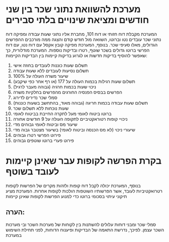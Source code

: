 # מערכת להשוואת נתוני שכר בין שני חודשים ומציאת שינויים בלתי סבירים
המערכת מקבלת דוח חזותי או דוח 101, מחברת אליו נתוני שעות עבודה ומפיקה דוח נתוני שכר עובדים נטו וברוטו, השוואה מול חודש קודם והצגה ממה מורכבים ההפרשים הגדולים, מאלו סעיפי שכר.
בנוסף, המערכת מפיקה קובץ אקסל עם דוח נטו, עם דוח הפרשי ברוטו גדולים בשכר שוטף, רטרו ובדיקות נוספות.
המערכת מודלורית, כך שאפשר להוסיף בדיקות חדשות או לגרוע בדיקות קיימות
בין הבדיקות הקיימות:
1. תשלום שעות כוננות לעובדים בחוזה אישי
2. תשלום נסיעות לעובדים ללא שעות עבודה
3. שיעור משרה העולה על 100%
4. תשלום שעות רגילות בכמות העולה על 177 (או רף אחר כפי שיקבע)
5. ניכוי שעות בכמות חרגיה (גבוהה מעבר לרגיל)
6. הפרשים בבסיס הפנסיה החורגים מהפרשים בחלקיות משרה
7. סמלי שכר נדירים לדירוג
8. תשלום שעות עבודה בכמות חריגה (גבוהה מאוד, בהתחשב בשעות כוננות)
9. שעות נוכחות ללא תשלום שכר
10. ברוטו ביטוח לאומי מעל לתקרה החייבת בביטוח לאומי
11. ניכויי קופות רטוראקטיביים לתקופה העולה על 9 חודשים אחורה
12. שיעור מס וביטוח לאומי גבוהים מדי
13. שיעורי ניכוי (לא מס הכנסה וביטוח לאומי) בשיעור מצטבר גבוה מדי
14. פירוט הפרשי רטרו גבוהים
15. פירוט פערי ברוטו שוטפים גבוהים
# בקרת הפרשה לקופות עבר שאינן קיימות לעובד בשוטף
בנוסף, המערכת יכולה לקבל דוח קופות ולזהות מקרים של הפרשות לקופות רטרואקטיביות לעובד, אשר הפרשותיו השוטפות הולכות לקופות אחרות. המערכת מציע תיקוני עיתוי בסכומי ברוטו כדי למנוע הפרשות לקופות שאינן קיימות

## הערה:
סמלי שכר ומבני דוחות עלולים להשתנות בין לקוחות של מערכות השכר ובי מערכות השכר עצמן. לפיכך, נדרשת התאמה של הבדיקות ופיענוח הדוחות, לפני תחילת השימוש במערכת


